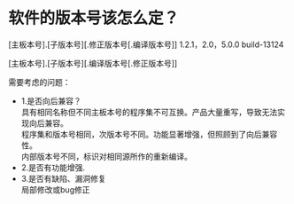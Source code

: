 # 软件的版本号该怎么定？
[主板本号].[子版本号][.修正版本号[.编译版本号]]
1.2.1，2.0，5.0.0 build-13124

[主板本号].[子版本号][.编译版本号[.修正版本号]]

需要考虑的问题：
+ 1.是否向后兼容？  
具有相同名称但不同主板本号的程序集不可互换。产品大量重写，导致无法实现向后兼容。  
程序集和版本号相同，次版本号不同。功能显著增强，但照顾到了向后兼容性。  
内部版本号不同，标识对相同源所作的重新编译。  
+ 2.是否有功能增强.
+ 3.是否有缺陷、漏洞修复  
局部修改或bug修正
